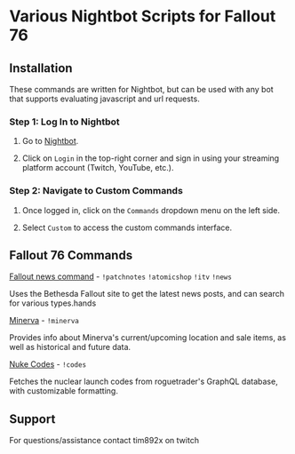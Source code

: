 
# Various Nightbot Scripts for Fallout 76

## Installation

These commands are written for Nightbot, but can be used with any bot that supports evaluating javascript and url requests.

### Step 1: Log In to Nightbot

1. Go to [Nightbot](https://nightbot.tv/).

2. Click on `Login` in the top-right corner and sign in using your streaming platform account (Twitch, YouTube, etc.).

### Step 2: Navigate to Custom Commands

1. Once logged in, click on the `Commands` dropdown menu on the left side.

2. Select `Custom` to access the custom commands interface.
  
## Fallout 76 Commands

[Fallout news command](falloutnews/README.md) - ```!patchnotes``` ```!atomicshop``` ```!itv``` ```!news```

Uses the Bethesda Fallout site to get the latest news posts, and can search for various types.hands

[Minerva](minerva/README.md) - ```!minerva```

Provides info about Minerva's current/upcoming location and sale items, as well as historical and future data.

[Nuke Codes](launchcodes/README.md) - ```!codes```

Fetches the nuclear launch codes from roguetrader's GraphQL database, with customizable formatting. 


## Support

For questions/assistance contact tim892x on twitch